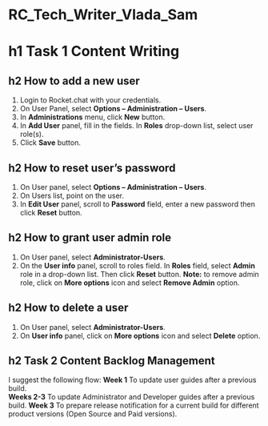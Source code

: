 # RC_Tech_Writer_Vlada_Sam

# h1 Task 1 Content Writing

## h2 How to add a new user

1.	Login to Rocket.chat with your credentials.
2.	On User Panel, select **Options – Administration – Users**. 
3.	In **Administrations** menu, click **New** button.
4.	In  **Add User** panel, fill in the fields. In **Roles** drop-down list, select user role(s).
5.	Click **Save**  button.

## h2 How to reset user’s password

1.	On User panel, select **Options – Administration – Users**. 
2.	On Users list, point on the user.
3.	In **Edit User** panel, scroll to **Password** field, enter a new password then click **Reset** button.

## h2 How to grant user admin role

1.	On User panel, select **Administrator-Users**.
2.	On the **User info** panel, scroll to roles field. In **Roles**  field, select **Admin** role in a drop-down list. Then click **Reset** button.
**Note:** to remove admin role, click on **More options** icon and select **Remove Admin** option.

## h2 How to delete a user

1.	On User panel, select **Administrator-Users**.
2.	On **User info** panel, click on **More options** icon and select **Delete** option.
## h2 Task 2 Content Backlog Management
I suggest the following flow:
**Week 1** To update user guides after a previous build.	
**Weeks 2-3** To update Administrator and Developer guides after a previous build.
**Week 3** To prepare release notification for a current build for different product versions (Open Source and Paid versions). 
